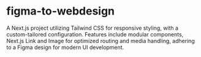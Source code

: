# figma-to-webdesign
A Next.js project utilizing Tailwind CSS for responsive styling, with a custom-tailored configuration. Features include modular components, Next.js Link and Image for optimized routing and media handling, adhering to a Figma design for modern UI development.
